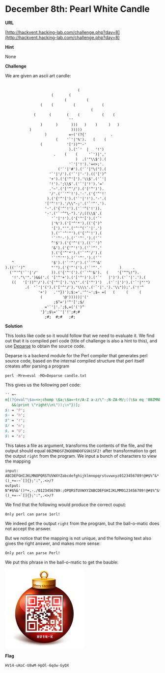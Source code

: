 # December 8th: Pearl White Candle


**URL**

[http://hackvent.hacking-lab.com/challenge.php?day=8](http://hackvent.hacking-lab.com/challenge.php?day=8)

**Hint**

None

**Challenge**

We are given an ascii art candle:

```

                                 (
                     (       (
                           (         (
                (    (         (            (
                                       (
             (      (       (    (          (    (
                             ''
                )      )      )))   )    )     )   )
           )                  )))))
                  )          =~('(?{'           .
                       (    '`'|'%').   (    (
                (           '['))^'-'
                             ).('`'  |   '!')
                      .    (    (     '`')|','
                                )  .('"\\$').(
                             '`'|'!').'=<>;'.
                        ('`'|'#').('`'|"\(").(
                    '`'|'/').('`'|'-').(('[')^
                    '+').('{'^'[').'\\$'.('`'|
                    '!').';\\$'.('`'|'!').'='
                    .'~'.('['^'/').('['^')').
                    '/'.('`'^'!').'-'.('{'^'!'
                   ).('{'^'[').('`'|'!').'-'.(
                  '['^'!').'/\\"-;'.('`'^'.').
                  '-'.('{'^'!').('`'^('!')).
                  '-'.('`'^"\-").'/;((\\$'.(
                     '`'|'!').('{'^'[').('`'
                     |'%').('['^'*').(('{')^
                     '[')."'".('^'^('`'|'.')
                     ).('`'^'"').('{'^'!').(
                     '`'^'-').('`'^'.').('`'
                     ^'$').('{'^'(').(('`')^
                     '&').('{'^'!').('`'^'.'
                     ).('{'^'*').('`'^'/').(
                     '`'^'"').('`'^'.').('`'
   ^                 '$').('`'^'/').('`'^'&'
).(('`')^            "'").('{'^'(').('`'^'.'        )     .
  ('^'^('`'|'/'      )).('{'^'(').('`'^'&').  (    '{'^"\!").
   '!'."\'".')&&('.( '['^'+').('['^')').('`'   |')').('`'|'.').(
   ((   '['))^'/').('{'^'[').'\\"'.('['^')')  .('`'|')').('`'|"'")
         .(  '`'|'(').('['^'/').'\\\\'.('`'|'.').'\\"));'.('!'^
               '+')   .'"})');$:='.'^'~';$~ =(   (     (     (
                (         '@')))))|'('
                      ;$^=')'^'[';$/
                  ='`'|'.';$,=('(')^
                '}';$\='`'|'!';#;#
                  ;#;  #;#   ;#;

```



**Solution**

This looks like code so it would follow that we need to evaluate it. We find out that it is compiled perl code (title of challenge is also a hint to this), 
and use [Deparse](http://perldoc.perl.org/B/Deparse.html) to obtain the source code.

Deparse is a backend module for the Perl compiler that generates perl source code, based on the internal compiled structure that perl itself creates after parsing a program



```
perl -Mre=eval -MO=Deparse candle.txt 
```

This gives us the following perl code: 


```perl
'' =~
m[(?{eval"\$a=<>;chomp \$a;\$a=~tr/A-Z a-z/\"-;N-ZA-M/;((\$a eq '0BZMNDSFZNQOBNDOFGSN1SFZ!')
   &&(print \"right\\n\"));\n"})];
$: = 'P';
$~ = 'h';
$^ = 'r';
$/ = 'n';
$, = 'U';
$\ = 'a';

```

This takes a file as argument, transforms the contents of the file, and the output should equal `0BZMNDSFZNQOBNDOFGSN1SFZ!` 
after transformation to get the output `right` from the program. We input a bunch of characters to view the mapping
 


```
input:   ABCDEFGHIJKLMNOPQRSTUVWXYZabcdefghijklmnopqrstuvwxyz0123456789!@#$%^&*()_+=-~`[]{};':",.<>/?
output: N"#$%&'()*+,-./0123456789:;OPQRSTUVWXYZABCDEFGHIJKLMM0123456789!@#$%^&*()_+=-~`[]{};':",.<>/?
```

We find that the following would produce the correct ouput:

```
0nly perl can parse 1erl!
```

We indeed get the output `right` from the program, but the ball-o-matic does not accept the answer. 

But we notice that the mapping is not unique, and the follwoing text also gives the right answer, and makes more sense:


```
Only perl can parse Perl!
```

We put this phrase in the ball-o-matic to get the bauble:


![](images/PV4XsbUiUgurVcG7hEQL.png)


**Flag**

```
HV14-uKoC-U8wM-HpDl-6qdw-GyQX
```

